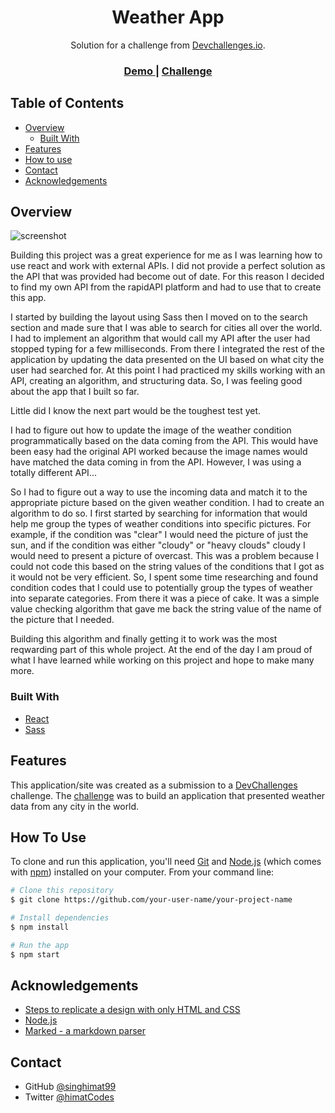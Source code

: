 <!-- Please update value in the {}  -->

<h1 align="center">Weather App</h1>

<div align="center">
   Solution for a challenge from  <a href="http://devchallenges.io" target="_blank">Devchallenges.io</a>.
</div>

<div align="center">
  <h3>
    <a href="https://weather-application-e0cbf.firebaseapp.com/">
      Demo
    </a>
    <span> | </span>
    <a href="https://devchallenges.io/challenges/mM1UIenRhK808W8qmLWv">
      Challenge
    </a>
  </h3>
</div>

<!-- TABLE OF CONTENTS -->

## Table of Contents

-   [Overview](#overview)
    -   [Built With](#built-with)
-   [Features](#features)
-   [How to use](#how-to-use)
-   [Contact](#contact)
-   [Acknowledgements](#acknowledgements)

<!-- OVERVIEW -->

## Overview

![screenshot](https://user-images.githubusercontent.com/16707738/92399059-5716eb00-f132-11ea-8b14-bcacdc8ec97b.png)

Building this project was a great experience for me as I was learning how to use react and work with external APIs. I did not provide a perfect solution as the API that was provided had become out of date. For this reason I decided to find my own API from the rapidAPI platform and had to use that to create this app.

I started by building the layout using Sass then I moved on to the search section and made sure that I was able to search for cities all over the world. I had to implement an algorithm that would call my API after the user had stopped typing for a few milliseconds. From there I integrated the rest of the application by updating the data presented on the UI based on what city the user had searched for. At this point I had practiced my skills working with an API, creating an algorithm, and structuring data. So, I was feeling good about the app that I built so far.

Little did I know the next part would be the toughest test yet.

I had to figure out how to update the image of the weather condition programmatically based on the data coming from the API. This would have been easy had the original API worked because the image names would have matched the data coming in from the API. However, I was using a totally different API...

So I had to figure out a way to use the incoming data and match it to the appropriate picture based on the given weather condition. I had to create an algorithm to do so. I first started by searching for information that would help me group the types of weather conditions into specific pictures. For example, if the condition was "clear" I would need the picture of just the sun, and if the condition was either "cloudy" or "heavy clouds" cloudy I would need to present a picture of overcast. This was a problem because I could not code this based on the string values of the conditions that I got as it would not be very efficient. So, I spent some time researching and found condition codes that I could use to potentially group the types of weather into separate categories. From there it was a piece of cake. It was a simple value checking algorithm that gave me back the string value of the name of the picture that I needed.

Building this algorithm and finally getting it to work was the most reqwarding part of this whole project. At the end of the day I am proud of what I have learned while working on this project and hope to make many more.

### Built With

<!-- This section should list any major frameworks that you built your project using. Here are a few examples.-->

-   [React](https://reactjs.org/)
-   [Sass](https://sass-lang.com/)

## Features

<!-- List the features of your application or follow the template. Don't share the figma file here :) -->

This application/site was created as a submission to a [DevChallenges](https://devchallenges.io/challenges) challenge. The [challenge](https://devchallenges.io/challenges/mM1UIenRhK808W8qmLWv) was to build an application that presented weather data from any city in the world.

## How To Use

<!-- Example: -->

To clone and run this application, you'll need [Git](https://git-scm.com) and [Node.js](https://nodejs.org/en/download/) (which comes with [npm](http://npmjs.com)) installed on your computer. From your command line:

```bash
# Clone this repository
$ git clone https://github.com/your-user-name/your-project-name

# Install dependencies
$ npm install

# Run the app
$ npm start
```

## Acknowledgements

<!-- This section should list any articles or add-ons/plugins that helps you to complete the project. This is optional but it will help you in the future. For example: -->

-   [Steps to replicate a design with only HTML and CSS](https://devchallenges-blogs.web.app/how-to-replicate-design/)
-   [Node.js](https://nodejs.org/)
-   [Marked - a markdown parser](https://github.com/chjj/marked)

## Contact

-   GitHub [@singhimat99](https://github.com/singhimat99/)
-   Twitter [@himatCodes](https://twitter.com/HimatCodes)
